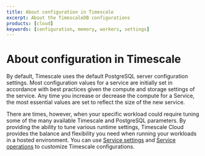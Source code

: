 ```yaml
---
title: About configuration in Timescale
excerpt: About the TimescaleDB configurations
products: [cloud]
keywords: [configuration, memory, workers, settings]
---
```


# About configuration in Timescale

By default, Timescale uses the default PostgreSQL server configuration
settings. Most configuration values for a service are initially set in accordance
with best practices given the compute and storage settings of the service.
Any time you increase or decrease the compute for a Service, the most essential values
are set to reflect the size of the new service.

There are times, however, when your specific workload could require tuning some
of the many available Timescale and PostgreSQL parameters. By providing the
ability to tune various runtime settings, Timescale Cloud provides the balance
and flexibility you need when running your workloads in a hosted environment.
You can use [Service settings][settings] and [Service operations][operations] to
customize Timescale configurations.

[settings]: /use-timescale/:currentVersion:/configuration/advanced-parameters/
[operations]: /use-timescale/:currentVersion:/configuration/customize-configuration/